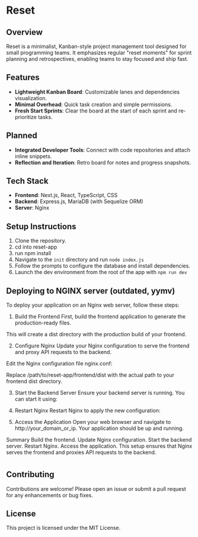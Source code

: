 # Reset

## Overview
Reset is a minimalist, Kanban-style project management tool designed for small programming teams. It emphasizes regular "reset moments" for sprint planning and retrospectives, enabling teams to stay focused and ship fast.

## Features
- **Lightweight Kanban Board**: Customizable lanes and dependencies visualization.
- **Minimal Overhead**: Quick task creation and simple permissions.
- **Fresh Start Sprints**: Clear the board at the start of each sprint and re-prioritize tasks.


## Planned
- **Integrated Developer Tools**: Connect with code repositories and attach inline snippets.
- **Reflection and Iteration**: Retro board for notes and progress snapshots.


## Tech Stack
- **Frontend**: Next.js, React, TypeScript, CSS
- **Backend**: Express.js, MariaDB (with Sequelize ORM)
- **Server**: Nginx

## Setup Instructions
1. Clone the repository.
2. cd into reset-app
3. run npm install
4. Navigate to the `init` directory and run `node index.js`
5. Follow the prompts to configure the database and install dependencies.
6. Launch the dev environment from the root of the app with `npm run dev`


## Deploying to NGINX server (outdated, yymv)
To deploy your application on an Nginx web server, follow these steps:

1. Build the Frontend
First, build the frontend application to generate the production-ready files.

This will create a dist directory with the production build of your frontend.

2. Configure Nginx
Update your Nginx configuration to serve the frontend and proxy API requests to the backend.

Edit the Nginx configuration file nginx.conf:

Replace /path/to/reset-app/frontend/dist with the actual path to your frontend dist directory.

3. Start the Backend Server
Ensure your backend server is running. You can start it using:

4. Restart Nginx
Restart Nginx to apply the new configuration:

5. Access the Application
Open your web browser and navigate to http://your_domain_or_ip. Your application should be up and running.

Summary
Build the frontend.
Update Nginx configuration.
Start the backend server.
Restart Nginx.
Access the application.
This setup ensures that Nginx serves the frontend and proxies API requests to the backend.

#
## Contributing
Contributions are welcome! Please open an issue or submit a pull request for any enhancements or bug fixes.

## License
This project is licensed under the MIT License.
